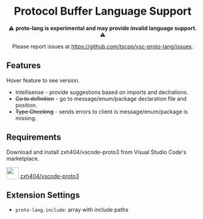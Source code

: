 <div align="center">

# Protocol Buffer Language Support

⚠️ **proto-lang is experimental and may provide invalid language support.** ⚠️

Please report issues at https://github.com/tscpp/vsc-proto-lang/issues.

</div>

## Features

Hover feature to see version.

- <span title="0.1.0">Intellisense</span> - provide suggestions based on imports and declrations.
- <span title="Coming soon...">~~Go to definition~~</span> - go to message/enum/package declaration file and position.
- <span title="Coming soon...">~~Type Checking~~</span> - sends errors to client is message/enum/package is missing.

## Requirements

Download and install zxh404/vscode-proto3 from Visual Studio Code's marketplace.

<img src="https://raw.githubusercontent.com/zxh0/vscode-proto3/master/images/vscode_extension_icon.png" height="32" vlign="bottom" valign="bottom"> <a href="https://marketplace.visualstudio.com/items?itemName=zxh404.vscode-proto3">zxh404/vscode-proto3</a>

## Extension Settings

* `proto-lang.include`: array with include paths